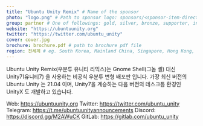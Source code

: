 ```yaml
---
title: "Ubuntu Unity Remix" # Name of the sponsor
photo: "logo.png" # Path to sponsor logo: sponsors/<sponsor-item-directory>/logo.png
group: partner # One of followings: gold, silver, bronze, supporter, infra, record, videoi18n, swag, partner
website: "https://ubuntuunity.org"
twitter: "https://twitter.com/ubuntu_unity"
cover: cover.jpg
brochure: brochure.pdf # path to brochure pdf file
region: 전세계 # eg. South Korea, Mainland China, Singapore, Hong Kong, Taiwan ...
---
```


Ubuntu Unity Remix(우분투 유니티 리믹스)는 Gnome Shell(그놈 셸) 대신 Unity7(유니티7) 을 사용하는 비공식 우분투 변형 배포판 입니다.
가장 최신 버전의 Ubuntu Unity 는 21.04 이며, Unity7을 계승하는 다음 버전의 데스크톱 환경인 UnityX 도 개발하고 있습니다.

Web: https://ubuntuunity.org
Twitter: https://twitter.com/ubuntu_unity
Telegram: https://t.me/ubuntuunityannouncements
Discord: https://discord.gg/M2AWuCK
GitLab: https://gitlab.com/ubuntu_unity
